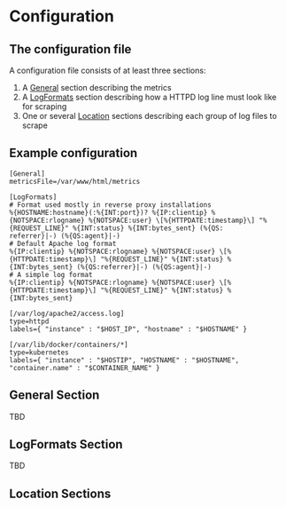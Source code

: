 # Configuration

## The configuration file
A configuration file consists of at least three sections:

1. A [General](#General) section describing the metrics
1. A [LogFormats](#LogFormats) section describing how a HTTPD log line must look like for scraping
1. One or several [Location](#Location) sections describing each group of log files to scrape

## Example configuration

```
[General]
metricsFile=/var/www/html/metrics

[LogFormats]
# Format used mostly in reverse proxy installations
%{HOSTNAME:hostname}(:%{INT:port})? %{IP:clientip} %{NOTSPACE:rlogname} %{NOTSPACE:user} \[%{HTTPDATE:timestamp}\] "%{REQUEST_LINE}" %{INT:status} %{INT:bytes_sent} (%{QS:
referrer}|-) (%{QS:agent}|-)
# Default Apache log format
%{IP:clientip} %{NOTSPACE:rlogname} %{NOTSPACE:user} \[%{HTTPDATE:timestamp}\] "%{REQUEST_LINE}" %{INT:status} %{INT:bytes_sent} (%{QS:referrer}|-) (%{QS:agent}|-)
# A simple log format
%{IP:clientip} %{NOTSPACE:rlogname} %{NOTSPACE:user} \[%{HTTPDATE:timestamp}\] "%{REQUEST_LINE}" %{INT:status} %{INT:bytes_sent}

[/var/log/apache2/access.log]
type=httpd
labels={ "instance" : "$HOST_IP", "hostname" : "$HOSTNAME" }

[/var/lib/docker/containers/*]
type=kubernetes
labels={ "instance" : "$HOSTIP", "HOSTNAME" : "$HOSTNAME", "container.name" : "$CONTAINER_NAME" }
```

## General Section

TBD

## LogFormats Section

TBD

## Location Sections

